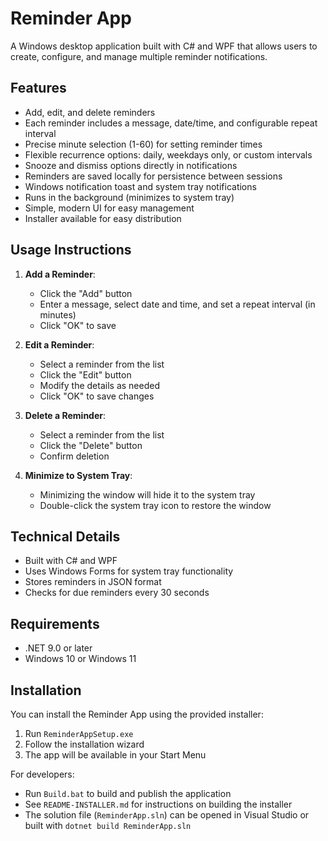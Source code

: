 # Reminder App

A Windows desktop application built with C# and WPF that allows users to create, configure, and manage multiple reminder notifications.

## Features

- Add, edit, and delete reminders
- Each reminder includes a message, date/time, and configurable repeat interval
- Precise minute selection (1-60) for setting reminder times
- Flexible recurrence options: daily, weekdays only, or custom intervals
- Snooze and dismiss options directly in notifications
- Reminders are saved locally for persistence between sessions
- Windows notification toast and system tray notifications
- Runs in the background (minimizes to system tray)
- Simple, modern UI for easy management
- Installer available for easy distribution

## Usage Instructions

1. **Add a Reminder**:
   - Click the "Add" button
   - Enter a message, select date and time, and set a repeat interval (in minutes)
   - Click "OK" to save

2. **Edit a Reminder**:
   - Select a reminder from the list
   - Click the "Edit" button
   - Modify the details as needed
   - Click "OK" to save changes

3. **Delete a Reminder**:
   - Select a reminder from the list
   - Click the "Delete" button
   - Confirm deletion

4. **Minimize to System Tray**:
   - Minimizing the window will hide it to the system tray
   - Double-click the system tray icon to restore the window

## Technical Details

- Built with C# and WPF
- Uses Windows Forms for system tray functionality
- Stores reminders in JSON format
- Checks for due reminders every 30 seconds

## Requirements

- .NET 9.0 or later
- Windows 10 or Windows 11

## Installation

You can install the Reminder App using the provided installer:

1. Run `ReminderAppSetup.exe`
2. Follow the installation wizard
3. The app will be available in your Start Menu

For developers:
- Run `Build.bat` to build and publish the application
- See `README-INSTALLER.md` for instructions on building the installer
- The solution file (`ReminderApp.sln`) can be opened in Visual Studio or built with `dotnet build ReminderApp.sln`
